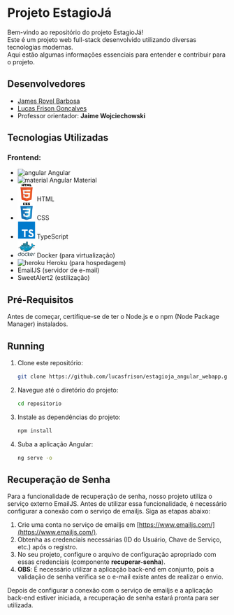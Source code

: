 # Projeto EstagioJá

Bem-vindo ao repositório do projeto EstagioJá! </br>
Este é um projeto web full-stack desenvolvido utilizando diversas tecnologias modernas. </br>
Aqui estão algumas informações essenciais para entender e contribuir para o projeto.

## Desenvolvedores

- [James Rovel Barbosa](https://github.com/Diagnoster)
- [Lucas Frison Gonçalves](https://github.com/lucasfrison)
- Professor orientador: **Jaime Wojciechowski**

## Tecnologias Utilizadas

### Frontend:
- <img src="https://angular.io/assets/images/logos/angular/angular.svg" alt="angular" width="40" height="40"/> Angular
- <img src="https://cdn.jsdelivr.net/gh/devicons/devicon/icons/materialui/materialui-plain.svg" alt="material" width="40" height="40"/> Angular Material
- <img src="https://raw.githubusercontent.com/devicons/devicon/master/icons/html5/html5-original-wordmark.svg" alt="html5" width="40" height="40"/> HTML
- <img src="https://raw.githubusercontent.com/devicons/devicon/master/icons/css3/css3-original-wordmark.svg" alt="css3" width="40" height="40"/> CSS 
- <img src="https://raw.githubusercontent.com/devicons/devicon/master/icons/typescript/typescript-original.svg" alt="typescript" width="40" height="40"/> TypeScript
- <img src="https://raw.githubusercontent.com/devicons/devicon/master/icons/docker/docker-original-wordmark.svg" alt="docker" width="40" height="40"/> Docker (para virtualização)
- <img src="https://cdn.jsdelivr.net/gh/devicons/devicon/icons/heroku/heroku-original.svg" alt="heroku" width="40" height="40"/> Heroku (para hospedagem)
- EmailJS (servidor de e-mail)
- SweetAlert2 (estilização)

## Pré-Requisitos

Antes de começar, certifique-se de ter o Node.js e o npm (Node Package Manager) instalados.

## Running

1. Clone este repositório:
   ```bash
   git clone https://github.com/lucasfrison/estagioja_angular_webapp.git
2. Navegue até o diretório do projeto:
   ```bash
   cd repositorio
3. Instale as dependências do projeto:
   ```bash
   npm install
4. Suba a aplicação Angular:
    ```bash
    ng serve -o

## Recuperação de Senha

Para a funcionalidade de recuperação de senha, nosso projeto utiliza o serviço externo EmailJS. Antes de utilizar essa funcionalidade, é necessário configurar a conexão com o serviço de emailjs. Siga as etapas abaixo:

1. Crie uma conta no serviço de emailjs em [https://www.emailjs.com/](https://www.emailjs.com/).
2. Obtenha as credenciais necessárias (ID do Usuário, Chave de Serviço, etc.) após o registro.
3. No seu projeto, configure o arquivo de configuração apropriado com essas credenciais (componente **recuperar-senha**).
4. **OBS**: É necessário utilizar a aplicação back-end em conjunto, pois a validação de senha verifica se o e-mail existe antes de realizar o envio.

Depois de configurar a conexão com o serviço de emailjs e a aplicação back-end estiver iniciada, a recuperação de senha estará pronta para ser utilizada.

